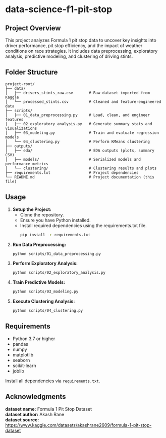 # data-science-f1-pit-stop

## Project Overview

This project analyzes Formula 1 pit stop data to uncover key insights into driver performance, pit stop efficiency, and the impact of weather conditions on race strategies. It includes data preprocessing, exploratory analysis, predictive modeling, and clustering of driving stints.

## Folder Structure

```
project-root/
├── data/
│   ├── drivers_stints_raw.csv       # Raw dataset imported from Kaggle
│   └── processed_stints.csv         # Cleaned and feature-engineered data
├── scripts/
│   ├── 01_data_preprocessing.py     # Load, clean, and engineer features
│   ├── 02_exploratory_analysis.py   # Generate summary stats and visualizations
│   ├── 03_modeling.py               # Train and evaluate regression models
│   └── 04_clustering.py             # Perform KMeans clustering
├── outputs/
│   ├── eda/                         # EDA outputs (plots, summary CSV)
│   ├── models/                      # Serialized models and performance metrics
│   └── clustering/                  # Clustering results and plots
├── requirements.txt                 # Project dependencies
└── README.md                        # Project documentation (this file)
```

## Usage

1. **Setup the Project:**
   - Clone the repository.
   - Ensure you have Python installed.
   - Install required dependencies using the requirements.txt file.
     ```bash
     pip install -r requirements.txt
     ```
2. **Run Data Preprocessing:**
   ```bash
   python scripts/01_data_preprocessing.py
   ```
3. **Perform Exploratory Analysis:**
   ```bash
   python scripts/02_exploratory_analysis.py
   ```
4. **Train Predictive Models:**
   ```bash
   python scripts/03_modeling.py
   ```
5. **Execute Clustering Analysis:**
   ```bash
   python scripts/04_clustering.py
   ```

## Requirements

- Python 3.7 or higher
- pandas
- numpy
- matplotlib
- seaborn
- scikit-learn
- joblib

Install all dependencies via `requirements.txt`.

## Acknowledgments

**dataset name:** Formula 1 Pit Stop Dataset  
**dataset author:** Akash Rane  
**dataset source:** https://www.kaggle.com/datasets/akashrane2609/formula-1-pit-stop-dataset